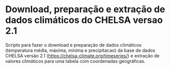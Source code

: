 # Download, preparação e extração de dados climáticos do CHELSA versao 2.1
Scripts para fazer o download e preparação de dados climáticos (temperatura média, máxima, mínima e precipitacao) da base de dados CHELSA versão 2.1 (https://chelsa-climate.org/timeseries/) e extração de valores climáticos para uma tabela com coordenadas geográficas.
